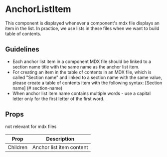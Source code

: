 # AnchorListItem

This component is displayed whenever a component's mdx file displays an item in the list.
In practice, we use lists in these files when we want to build table of contents.

## Guidelines

- Each anchor list item in a component MDX file should be linked to a section name title with the same name as the anchor list item.
- For creating an item in the table of contents in an MDX file, which is called "Section name" and linked to a section name with the same value, please create a table of contents item with the following syntax: [Section name] (# section-name)
- When anchor list item name contains multiple words - use a capital letter only for the first letter of the first word.

## Props

not relevant for mdx files

| Prop     | Description              |
| -------- | ------------------------ |
| Children | Anchor list item content |
